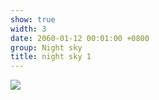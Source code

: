 ```yaml
---
show: true
width: 3
date: 2060-01-12 00:01:00 +0800
group: Night sky
title: night sky 1
---
```

<div>
<a href="/assets/images/photos/night sky/DSC02333.jpg" target="_blank">
    <img data-src="/assets/images/photos/night sky/DSC02333.jpg" class="lazy w-100 rounded-xl" src="{{ '/assets/images/empty_300x200.png' | relative_url }}">
</a>
</div>
